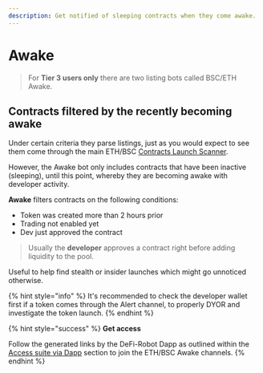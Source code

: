 ```yaml
---
description: Get notified of sleeping contracts when they come awake.
---
```


# Awake

> For **Tier 3 users only** there are two listing bots called BSC/ETH Awake.&#x20;

## Contracts filtered by the recently becoming awake

Under certain criteria they parse listings, just as you would expect to see them come through the main ETH/BSC [Contracts Launch Scanner](contracts.md).&#x20;

However, the Awake bot only includes contracts that have been inactive (sleeping), until this point, whereby they are becoming awake with developer activity.

**Awake** filters contracts on the following conditions:

* Token was created more than 2 hours prior
* Trading not enabled yet
* Dev just approved the contract

> Usually the **developer** approves a contract right before adding liquidity to the pool.

Useful to help find stealth or insider launches which might go unnoticed otherwise.

{% hint style="info" %}
It's recommended to check the developer wallet first if a token comes through the Alert channel, to properly DYOR and investigate the token launch.
{% endhint %}

{% hint style="success" %}
**Get access**

Follow the generated links by the DeFi-Robot Dapp as outlined within the [Access suite via Dapp](../../about/getting-started/2.-access-suite-via-dapp.md) section to join the ETH/BSC Awake channels.
{% endhint %}

